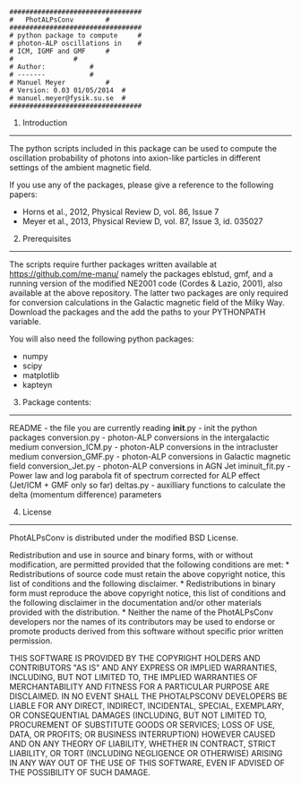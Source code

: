 	#################################
	#	PhotALPsConv		#
	#################################
	# python package to compute 	#
	# photon-ALP oscillations in 	#
	# ICM, IGMF and GMF		#
	#				#
	# Author:			#
	# -------			#
	# Manuel Meyer			#
	# Version: 0.03 01/05/2014	#
	# manuel.meyer@fysik.su.se	#
	#################################

1. Introduction
---------------

The python scripts included in this package can be used
to compute the oscillation probability of photons into 
axion-like particles in different settings of the ambient
magnetic field.

If you use any of the packages, please give a reference to the 
following papers:

- Horns et al., 2012, Physical Review D, vol. 86, Issue 7
- Meyer et al., 2013, Physical Review D, vol. 87, Issue 3, id. 035027

2. Prerequisites
----------------

The scripts require further packages written available at https://github.com/me-manu/
namely the packages eblstud, gmf, and a running version of the modified
NE2001 code (Cordes & Lazio, 2001), also available at the above repository.
The latter two packages are only required for conversion calculations in the Galactic
magnetic field of the Milky Way.
Download the packages and the add the paths to your PYTHONPATH variable.

You will also need the following python packages:
- numpy
- scipy
- matplotlib
- kapteyn


3. Package contents:
--------------------
README			-	the file you are currently reading
__init__.py		-	init the python packages
conversion.py		-	photon-ALP conversions in the intergalactic medium
conversion_ICM.py	-	photon-ALP conversions in the intracluster medium
conversion_GMF.py	-	photon-ALP conversions in Galactic magnetic field
conversion_Jet.py	-	photon-ALP conversions in AGN Jet
iminuit_fit.py		-	Power law and log parabola fit of spectrum corrected for ALP effect (Jet/ICM + GMF only so far)
deltas.py		-	auxilliary functions to calculate the delta (momentum difference) parameters

4. License
----------
PhotALPsConv is distributed under the modified BSD License.

Redistribution and use in source and binary forms, with or without
modification, are permitted provided that the following conditions are met:
    * Redistributions of source code must retain the above copyright
	notice, this list of conditions and the following disclaimer.
    * Redistributions in binary form must reproduce the above copyright
	notice, this list of conditions and the following disclaimer in the
	documentation and/or other materials provided with the distribution.
    * Neither the name of the PhotALPsConv developers  nor the
	names of its contributors may be used to endorse or promote products
	derived from this software without specific prior written permission.

THIS SOFTWARE IS PROVIDED BY THE COPYRIGHT HOLDERS AND CONTRIBUTORS "AS IS" AND
ANY EXPRESS OR IMPLIED WARRANTIES, INCLUDING, BUT NOT LIMITED TO, THE IMPLIED
WARRANTIES OF MERCHANTABILITY AND FITNESS FOR A PARTICULAR PURPOSE ARE
DISCLAIMED. IN NO EVENT SHALL THE PHOTALPSCONV DEVELOPERS BE LIABLE FOR ANY
DIRECT, INDIRECT, INCIDENTAL, SPECIAL, EXEMPLARY, OR CONSEQUENTIAL DAMAGES
(INCLUDING, BUT NOT LIMITED TO, PROCUREMENT OF SUBSTITUTE GOODS OR SERVICES;
LOSS OF USE, DATA, OR PROFITS; OR BUSINESS INTERRUPTION) HOWEVER CAUSED AND
ON ANY THEORY OF LIABILITY, WHETHER IN CONTRACT, STRICT LIABILITY, OR TORT
(INCLUDING NEGLIGENCE OR OTHERWISE) ARISING IN ANY WAY OUT OF THE USE OF THIS
SOFTWARE, EVEN IF ADVISED OF THE POSSIBILITY OF SUCH DAMAGE.

